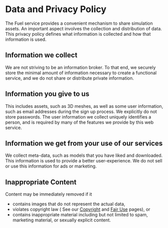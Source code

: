 # Data and Privacy Policy

The Fuel service provides a convenient mechanism to share simulation assets.
An important aspect involves the collection and distribution of data. This
privacy policy defines what information is collected and how that
information is used.

## Information we collect

We are not striving to be an information broker. To that end, we securely
store the minimal amount of information necessary to create a functional
service, and we do not share or distribute private information.


## Information you give to us

This includes assets, such as 3D meshes, as well as some user information,
such as email addresses during the sign up process. We explicitly do
not store passwords. The user information we collect uniquely
identifies a person, and is required by many of the features we
provide by this web service.


## Information we get from your use of our services

We collect meta-data, such as models that you have liked and downloaded.
This information is used to provide a better user-experience. We do not sell
or use this information for ads or marketing.


## Inappropriate Content

Content may be immediately removed if it

  * contains images that do not represent the actual data,
  * violates copyright law ( See our [Copyright](/docs/latest/fuel_copyright) and [Fair Use](/docs/latest/fuel_fair_use) pages), or
  * contains inappropriate material including but not limited to spam, marketing material, or sexually explicit content.
